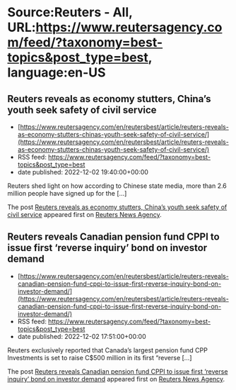 # Source:Reuters - All, URL:https://www.reutersagency.com/feed/?taxonomy=best-topics&post_type=best, language:en-US

## Reuters reveals as economy stutters, China’s youth seek safety of civil service
 - [https://www.reutersagency.com/en/reutersbest/article/reuters-reveals-as-economy-stutters-chinas-youth-seek-safety-of-civil-service/](https://www.reutersagency.com/en/reutersbest/article/reuters-reveals-as-economy-stutters-chinas-youth-seek-safety-of-civil-service/)
 - RSS feed: https://www.reutersagency.com/feed/?taxonomy=best-topics&post_type=best
 - date published: 2022-12-02 19:40:00+00:00

<p>Reuters shed light on how according to Chinese state media, more than 2.6 million people have signed up for the [&#8230;]</p>
<p>The post <a href="https://www.reutersagency.com/en/reutersbest/article/reuters-reveals-as-economy-stutters-chinas-youth-seek-safety-of-civil-service/" rel="nofollow">Reuters reveals as economy stutters, China&#8217;s youth seek safety of civil service</a> appeared first on <a href="https://www.reutersagency.com/en/" rel="nofollow">Reuters News Agency</a>.</p>

## Reuters reveals Canadian pension fund CPPI to issue first ‘reverse inquiry’ bond on investor demand
 - [https://www.reutersagency.com/en/reutersbest/article/reuters-reveals-canadian-pension-fund-cppi-to-issue-first-reverse-inquiry-bond-on-investor-demand/](https://www.reutersagency.com/en/reutersbest/article/reuters-reveals-canadian-pension-fund-cppi-to-issue-first-reverse-inquiry-bond-on-investor-demand/)
 - RSS feed: https://www.reutersagency.com/feed/?taxonomy=best-topics&post_type=best
 - date published: 2022-12-02 17:51:00+00:00

<p>Reuters exclusively reported that Canada&#8217;s largest pension fund CPP Investments is set to raise C$500 million in its first &#8220;reverse [&#8230;]</p>
<p>The post <a href="https://www.reutersagency.com/en/reutersbest/article/reuters-reveals-canadian-pension-fund-cppi-to-issue-first-reverse-inquiry-bond-on-investor-demand/" rel="nofollow">Reuters reveals Canadian pension fund CPPI to issue first &#8216;reverse inquiry&#8217; bond on investor demand</a> appeared first on <a href="https://www.reutersagency.com/en/" rel="nofollow">Reuters News Agency</a>.</p>

